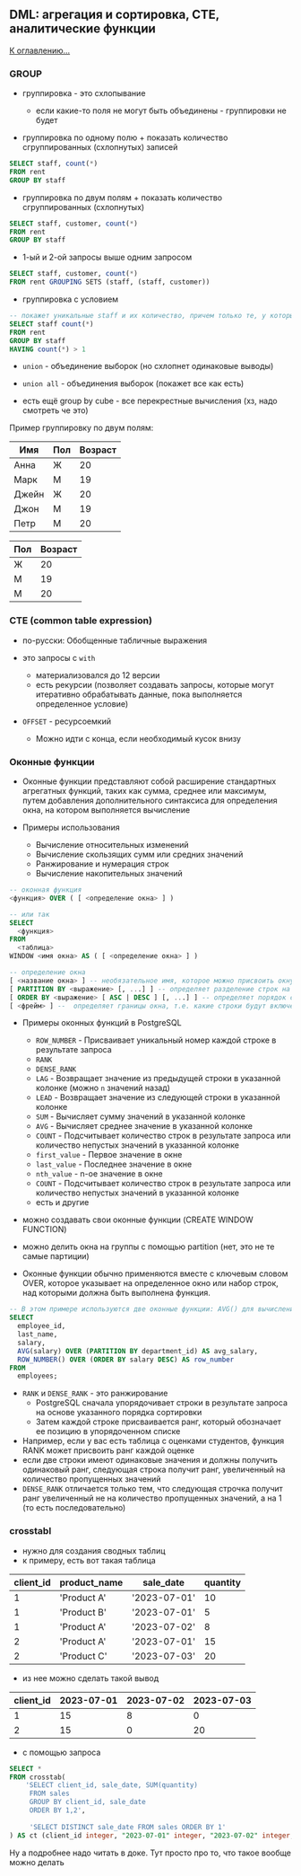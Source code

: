 ## DML: агрегация и сортировка, CTE, аналитические функции

[К оглавлению...](/README.md)

### GROUP

- группировка - это схлопывание
    - если какие-то поля не могут быть объединены - группировки не будет

- группировка по одному полю + показать количество сгруппированных (схлопнутых) записей

```sql
SELECT staff, count(*)
FROM rent
GROUP BY staff
```

- группировка по двум полям + показать количество сгруппированных (схлопнутых)

```sql
SELECT staff, customer, count(*)
FROM rent
GROUP BY staff
```

- 1-ый и 2-ой запросы выше одним запросом

```sql
SELECT staff, customer, count(*)
FROM rent GROUPING SETS (staff, (staff, customer))
```

- группировка с условием

```sql
-- покажет уникальные staff и их количество, причем только те, у которых кол-во > 1
SELECT staff count(*)
FROM rent
GROUP BY staff
HAVING count(*) > 1
```

- `union` - объединение выборок (но схлопнет одинаковые выводы)
- `union all` - объединения выборок (покажет все как есть)

- есть ещё group by cube - все перекрестные вычисления (хз, надо смотреть че это)

Пример группировку по двум полям:

| Имя   | Пол | Возраст |
|-------|-----|---------|
| Анна  | Ж   | 20      |
| Марк  | М   | 19      |
| Джейн | Ж   | 20      |
| Джон  | М   | 19      |
| Петр  | М   | 20      |

| Пол | Возраст |
|-----|---------|
| Ж   | 20      |
| М   | 19      |
| М   | 20      |

### CTE (common table expression)

- по-русски: Обобщенные табличные выражения
- это запросы с `with`
    - материализовался до 12 версии
    - есть рекурсии (позволяет создавать запросы, которые могут итеративно обрабатывать данные, пока выполняется
      определенное условие)

- `OFFSET` - ресурсоемкий
    - Можно идти с конца, если необходимый кусок внизу

### Оконные функции

- Оконные функции представляют собой расширение стандартных агрегатных функций, таких как сумма, среднее или максимум,
  путем добавления дополнительного синтаксиса для определения окна, на котором выполняется вычисление

- Примеры использования
    - Вычисление относительных изменений
    - Вычисление скользящих сумм или средних значений
    - Ранжирование и нумерация строк
    - Вычисление накопительных значений

```sql
-- оконная функция
<функция> OVER ( [ <определение окна> ] )
```

```sql
-- или так
SELECT
  <функция>
FROM
  <таблица>
WINDOW <имя окна> AS ( [ <определение окна> ] )
```

```sql
-- определение окна
[ <название окна> ] -- необязательное имя, которое можно присвоить окну
[ PARTITION BY <выражение> [, ...] ] -- определяет разделение строк на группы по заданному выражению
[ ORDER BY <выражение> [ ASC | DESC ] [, ...] ] -- определяет порядок сортировки строк внутри каждой группы окна
[ <фрейм> ] --  определяет границы окна, т.е. какие строки будут включены в окно для вычисления. Фрейм может быть определен с помощью следующих ключевых слов: ROWS BETWEEN, RANGE BETWEEN или GROUPS BETWEEN
```

- Примеры оконных функций в PostgreSQL
    - `ROW_NUMBER` - Присваивает уникальный номер каждой строке в результате запроса
    - `RANK`
    - `DENSE_RANK`
    - `LAG` - Возвращает значение из предыдущей строки в указанной колонке (можно `n` значений назад)
    - `LEAD` - Возвращает значение из следующей строки в указанной колонке
    - `SUM` - Вычисляет сумму значений в указанной колонке
    - `AVG` - Вычисляет среднее значение в указанной колонке
    - `COUNT` - Подсчитывает количество строк в результате запроса или количество непустых значений в указанной колонке
    - `first_value` - Первое значение в окне
    - `last_value` - Последнее значение в окне
    - `nth_value` - n-ое значение в окне
    - `COUNT` - Подсчитывает количество строк в результате запроса или количество непустых значений в указанной колонке
    - есть и другие

- можно создавать свои оконные функции (CREATE WINDOW FUNCTION)
- можно делить окна на группы с помощью partition (нет, это не те самые партиции)
- Оконные функции обычно применяются вместе с ключевым словом OVER, которое указывает на определенное окно или набор
  строк, над которыми должна быть выполнена функция.

```sql
-- В этом примере используются две оконные функции: AVG() для вычисления средней зарплаты в каждом отделе (сгруппированном по department_id) и ROW_NUMBER() для нумерации строк по убыванию зарплаты
SELECT
  employee_id,
  last_name,
  salary,
  AVG(salary) OVER (PARTITION BY department_id) AS avg_salary,
  ROW_NUMBER() OVER (ORDER BY salary DESC) AS row_number
FROM
  employees;
```

- `RANK` и `DENSE_RANK` - это ранжирование
    - PostgreSQL сначала упорядочивает строки в результате запроса на основе указанного порядка сортировки
    - Затем каждой строке присваивается ранг, который обозначает ее позицию в упорядоченном списке
- Например, если у вас есть таблица с оценками студентов, функция RANK может присвоить ранг каждой оценке
- если две строки имеют одинаковые значения и должны получить одинаковый ранг, следующая строка получит ранг,
  увеличенный на количество пропущенных значений
- `DENSE_RANK` отличается только тем, что следующая строчка получит ранг увеличенный не на количество пропущенных
  значений, а на 1 (то есть последовательно)

### crosstabl

- нужно для создания сводных таблиц
- к примеру, есть вот такая таблица

| client_id | product_name | sale_date    | quantity |
|-----------|--------------|--------------|----------|
| 1         | 'Product A'  | '2023-07-01' | 10       |
| 1         | 'Product B'  | '2023-07-01' | 5        |
| 1         | 'Product A'  | '2023-07-02' | 8        |
| 2         | 'Product A'  | '2023-07-01' | 15       |
| 2         | 'Product C'  | '2023-07-03' | 20       |

- из нее можно сделать такой вывод

| client_id | 2023-07-01 | 2023-07-02 | 2023-07-03 |
|-----------|------------|------------|------------|
| 1         | 15         | 8          | 0          |
| 2         | 15         | 0          | 20         |

- с помощью запроса 

```sql
SELECT *
FROM crosstab(
    'SELECT client_id, sale_date, SUM(quantity)
     FROM sales
     GROUP BY client_id, sale_date
     ORDER BY 1,2',
     
     'SELECT DISTINCT sale_date FROM sales ORDER BY 1'
) AS ct (client_id integer, "2023-07-01" integer, "2023-07-02" integer, "2023-07-03" integer);
```

Ну а подробнее надо читать в доке. Тут просто про то, что такое вообще можно делать